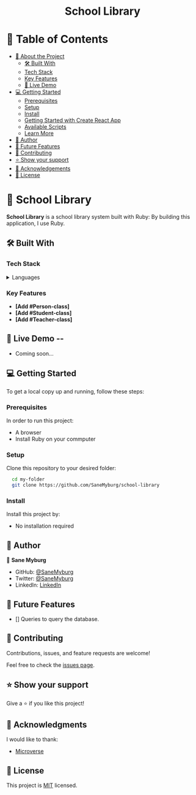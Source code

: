 <div align="center">
  <h1><b>School Library</b></h1>
</div>

<!-- TABLE OF CONTENTS -->

# 📗 Table of Contents

- [📖 About the Project](#about-project)
  - [🛠 Built With](#built-with)
  - [Tech Stack](#tech-stack)
  - [Key Features](#key-features)
  - [🚀 Live Demo](#live-demo)
- [💻 Getting Started](#getting-started)
  - [Prerequisites](#prerequisites)
  - [Setup](#setup)
  - [Install](#install)
  - [Getting Started with Create React App](#getting-started-React)
  - [Available Scripts](#available-scripts)
  - [Learn More](#learn-more)
- [👥 Author](#author)
- [🔭 Future Features](#future-features)
- [🤝 Contributing](#contributing)
- [⭐️ Show your support](#support)
- [🙏 Acknowledgements](#acknowledgements)
- [📝 License](#license)

<!-- PROJECT DESCRIPTION -->

# 📖 School Library <a name="about-project"></a>

**School Library**  is a school library system built with Ruby:
By building this application, I use Ruby.

## 🛠 Built With <a name="built-with"></a>

### Tech Stack <a name="tech-stack"></a>

<details>
  <summary>Languages</summary>
  <ul>
    <li><a href="https://ruby-doc.org/core-3.0.0/Enumerable.html">Ruby</a></li>
  </ul>
</details>

<!-- Features -->

### Key Features <a name="key-features"></a>

- **[Add #Person-class]**
- **[Add #Student-class]**
- **[Add #Teacher-class]**


<!-- LIVE DEMO -->
 ## 🚀 Live Demo <a name="live-demo"></a> --
- Coming soon...

<!-- GETTING STARTED -->

## 💻 Getting Started <a name="getting-started"></a>

To get a local copy up and running, follow these steps:

### Prerequisites <a name="prerequisites"></a>

In order to run this project:

- A browser
- Install Ruby on your commputer

### Setup <a name="setup"></a>

Clone this repository to your desired folder:

```sh
  cd my-folder
  git clone https://github.com/SaneMyburg/school-library
```

### Install <a name="install"></a>

Install this project by: 

- No installation required

<!-- AUTHOR -->

## 👥 Author <a name="author"></a>

👤 **Sane Myburg**
- GitHub: [@SaneMyburg](https://github.com/SaneMyburg)
- Twitter: [@SaneMyburg](https://twitter.com/SaneMyburg)
- LinkedIn: [LinkedIn](https://www.linkedin.com/in/sane-myburg/)

<!-- FUTURE FEATURES -->

 ## 🔭 Future Features <a name="future-features"></a>

- [] Queries to query the database.

<!-- CONTRIBUTING -->

## 🤝 Contributing <a name="contributing"></a>

Contributions, issues, and feature requests are welcome!

Feel free to check the [issues page](https://github.com/SaneMyburg/school-library/issues).

<!-- SUPPORT -->

## ⭐️ Show your support <a name="support"></a>

Give a ⭐️ if you like this project!

<!-- ACKNOWLEDGEMENTS -->

## 🙏 Acknowledgments <a name="acknowledgements"></a>

I would like to thank:
- [Microverse](www.microverse.com)

<!-- LICENSE -->

## 📝 License <a name="license"></a>

This project is [MIT](./LICENSE) licensed.
